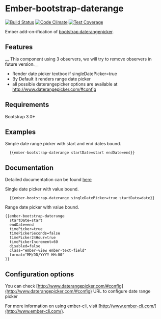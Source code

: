 # Ember-bootstrap-daterange #

[![Build Status](https://travis-ci.org/chauhansudhir/ember-bootstrap-daterange.svg?branch=master)](https://travis-ci.org/chauhansudhir/ember-bootstrap-daterange)
[![Code Climate](https://codeclimate.com/github/chauhansudhir/ember-bootstrap-daterange/badges/gpa.svg)](https://codeclimate.com/github/chauhansudhir/ember-bootstrap-daterange)
[![Test Coverage](https://codeclimate.com/github/chauhansudhir/ember-bootstrap-daterange/badges/coverage.svg)](https://codeclimate.com/github/chauhansudhir/ember-bootstrap-daterange/coverage)


Ember add-on-ification of [bootstrap daterangepicker](https://github.com/dangrossman/bootstrap-daterangepicker).

## Features ##
__ This component using 3 observers, we will try to remove observers in future version.__
* Render date picker textbox if singleDatePicker=true
* By Default it renders range date picker
* all possible daterangepicker options are available at http://www.daterangepicker.com/#config

## Requirements ##
Bootstrap 3.0+

## Examples
Simple date range picker with start and end dates bound.
```
  {{ember-bootstrap-daterange startDate=start endDate=end}}
```
## Documentation ##
Detailed documentation can be found [here](http://github.io/bootstrap-daterangepicker/docs)

Single date picker with value bound.
```
  {{ember-bootstrap-daterange singleDatePicker=true startDate=date}}
```

Range date picker with value bound.
```
{{ember-bootstrap-daterange
  startDate=start
  endDate=end
  timePicker=true
  timePickerSeconds=false
  timePicker24Hour=true
  timePickerIncrement=60
  disabled=false
  class="ember-view ember-text-field"
  format="MM/DD/YYYY HH:00"
}}
```

## Configuration options ##
You can check [http://www.daterangepicker.com/#config](http://www.daterangepicker.com/#config) URL to configure date range picker


For more information on using ember-cli, visit [http://www.ember-cli.com/](http://www.ember-cli.com/).
